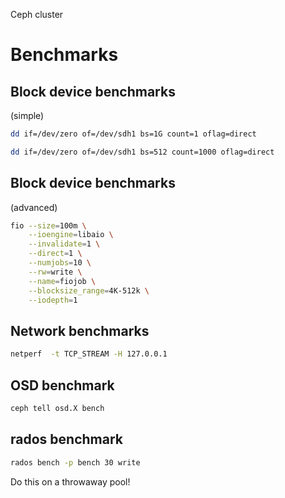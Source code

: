 Ceph cluster
# Benchmarks


<!-- .slide: data-background="images/ceph_benchmarks_bottom_to_top.svg" data-background-size="auto 95%" -->


## Block device benchmarks
(simple)
```sh
dd if=/dev/zero of=/dev/sdh1 bs=1G count=1 oflag=direct

dd if=/dev/zero of=/dev/sdh1 bs=512 count=1000 oflag=direct
```


## Block device benchmarks
(advanced)
```sh
fio --size=100m \
	--ioengine=libaio \
	--invalidate=1 \
	--direct=1 \
	--numjobs=10 \
	--rw=write \
	--name=fiojob \
	--blocksize_range=4K-512k \
	--iodepth=1
```


## Network benchmarks
```sh
netperf  -t TCP_STREAM -H 127.0.0.1
```


## OSD benchmark
```sh
ceph tell osd.X bench
```


## rados benchmark
```sh
rados bench -p bench 30 write
```
Do this on a throwaway pool!
